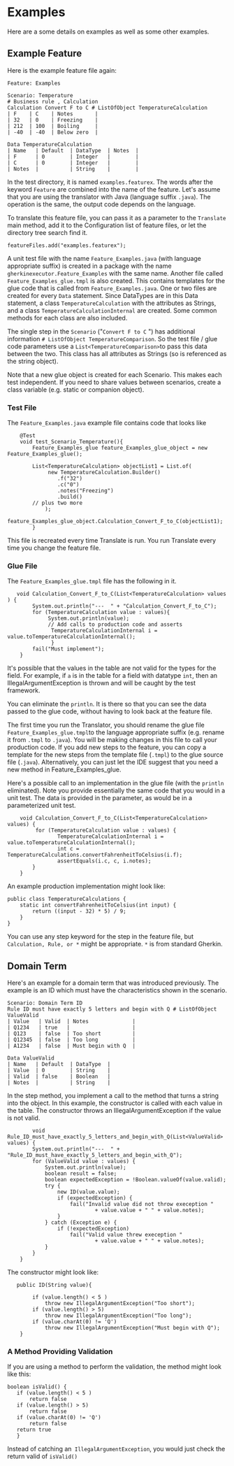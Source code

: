 # Examples

Here are a  some details on examples as well as some other examples. 

## Example Feature

Here is the example feature file again:

```
Feature: Examples

Scenario: Temperature 
# Business rule , Calculation 
Calculation Convert F to C # ListOfObject TemperatureCalculation 
| F    | C    | Notes       |
| 32   | 0    | Freezing    |
| 212  | 100  | Boiling     |
| -40  | -40  | Below zero  |

Data TemperatureCalculation
| Name   | Default  | DataType  | Notes  |
| F      | 0        | Integer   |        |
| C      | 0        | Integer   |        |
| Notes  |          | String    |        |
```

In the test directory, it is named `examples.featurex`.  The words after the keyword 
`Feature` are combined into the name of the feature.  Let's assume that you are using the translator with Java 
(language suffix `.java`).  The operation is the same, the output code depends on the language. 

To translate this feature file, you can pass it as a parameter to the `Translate` main method, 
add it to the Configuration list of feature files, or let the directory tree search find it.      

```
featureFiles.add("examples.featurex");
```

A unit test file with the name `Feature_Examples.java` (with language appropriate suffix) 
is created in a package with the name `gherkinexecutor.Feature_Examples` with the same name. 
Another file called `Feature_Examples_glue.tmpl` is also created.  This contains templates for the glue 
code that is called 
from `Feature_Examples.java`.  One or two files are created for every `Data` statement. Since DataTypes are 
in this Data statement, a class `TemperatureCalculation` with the attributes as Strings, 
and a class `TemperatureCalculationInternal` are created. Some common methods for each class are also included.

The single step in the `Scenario` ("`Convert F to C` ") has additional information `# ListOfObject TemperatureComparison`.  So 
the test file / glue code parameters use a `List<TemperatureComparison>`to pass this data between the two.  This
class has all attributes as Strings (so is referenced as the string object).   

Note that a new glue object is created for each Scenario.   This makes each test independent.   If you need 
to share values between scenarios, create a class variable (e.g. static or companion object).  

### Test File

The `Feature_Examples.java` example file contains code that looks like

```
    @Test
    void test_Scenario_Temperature(){
        Feature_Examples_glue feature_Examples_glue_object = new Feature_Examples_glue();

        List<TemperatureCalculation> objectList1 = List.of(
             new TemperatureCalculation.Builder()
                .f("32")
                .c("0")
                .notes("Freezing")
                .build()
        // plus two more 
            );
        feature_Examples_glue_object.Calculation_Convert_F_to_C(objectList1);
        }
```

This file is recreated every time Translate is run.  You run Translate every time you change the feature file.    

### Glue File

The `Feature_Examples_glue.tmpl` file has the following in it. 

```
   void Calculation_Convert_F_to_C(List<TemperatureCalculation> values ) {
        System.out.println("---  " + "Calculation_Convert_F_to_C");
        for (TemperatureCalculation value : values){
             System.out.println(value);
             // Add calls to production code and asserts
              TemperatureCalculationInternal i = value.toTemperatureCalculationInternal();
              }
        fail("Must implement"); 
    }

```

It's possible that the values in the table are not valid for the types for the field.   For example, 
if `a` is in the table for a field with datatype `int`, then an IllegalArgumentException is thrown and will be
caught by the test framework.   

You can eliminate the `println`.  It is there so that you can see the data passed to the glue code, without having to 
look back at the feature file.   

The first time you run the Translator, you should rename the glue file `Feature_Examples_glue.tmpl`to the language appropriate suffix
(e.g. rename it from `.tmpl` to `.java`).  You will be making changes in this file to 
call your production code.  If you add new steps to the feature, you can copy a template for the new steps from 
the template file (`.tmpl`) to the glue source file (`.java`).  Alternatively, you can just let the IDE suggest that you need 
a new method in  Feature_Examples_glue.

Here's a possible call to an implementation in the glue file (with the `println `eliminated).  Note you provide essentially
the same code that you would in a unit test. The data is provided in the parameter, as would be in a parameterized unit
test.   

```
    void Calculation_Convert_F_to_C(List<TemperatureCalculation> values) {
         for (TemperatureCalculation value : values) {
                TemperatureCalculationInternal i = value.toTemperatureCalculationInternal();
                int c = TemperatureCalculations.convertFahrenheitToCelsius(i.f);
                assertEquals(i.c, c, i.notes);
        }
    }
```

An example production implementation might look like: 

```
public class TemperatureCalculations {
    static int convertFahrenheitToCelsius(int input) {
        return ((input - 32) * 5) / 9;
    }
}
```

You can use any step keyword for the step in the feature file, but `Calculation, Rule, or *` might be appropriate.  `*` is
from standard Gherkin.

## Domain Term

Here's an example for a domain term that was introduced previously.  The example is an ID which must have
the characteristics shown in the scenario. 

```
Scenario: Domain Term ID
Rule ID must have exactly 5 letters and begin with Q # ListOfObject ValueValid
| Value   | Valid  | Notes              |
| Q1234   | true   |                    |
| Q123    | false  | Too short          |
| Q12345  | false  | Too long           |
| A1234   | false  | Must begin with Q  |

Data ValueValid
| Name   | Default  | DataType  |
| Value  | 0        | String    |
| Valid  | false    | Boolean   |
| Notes  |          | String    |
```

In the step method, you implement a call to the method that turns a string into the object.
In this example, the constructor is called with each value in the table.  The constructor throws 
an IllegalArgumentException if the value is not valid.  

```
        void Rule_ID_must_have_exactly_5_letters_and_begin_with_Q(List<ValueValid> values) {
        System.out.println("---  " + "Rule_ID_must_have_exactly_5_letters_and_begin_with_Q");
        for (ValueValid value : values) {
            System.out.println(value);
            boolean result = false;
            boolean expectedException = !Boolean.valueOf(value.valid);
            try {
                new ID(value.value);
                if (expectedException) {
                    fail("Invalid value did not throw exeception "
                            + value.value + " " + value.notes);
                }
            } catch (Exception e) {
                if (!expectedException)
                    fail("Valid value threw exeception "
                            + value.value + " " + value.notes);
            }
        }
    }

```

The constructor might look like: 

```
   public ID(String value){

        if (value.length() < 5 )
            throw new IllegalArgumentException("Too short");
        if (value.length() > 5)
            throw new IllegalArgumentException("Too long");
        if (value.charAt(0) != 'Q')
            throw new IllegalArgumentException("Must begin with Q");
    }
```

### A Method Providing Validation

If you are using a method to perform the validation, the method might look like this:

```
boolean isValid() {
   if (value.length() < 5 )
       return false
   if (value.length() > 5)
       return false
   if (value.charAt(0) != 'Q')
       return false
   return true
   }
```

Instead of catching an` IllegalArgumentException`, you would just check the return valid of `isValid()`
